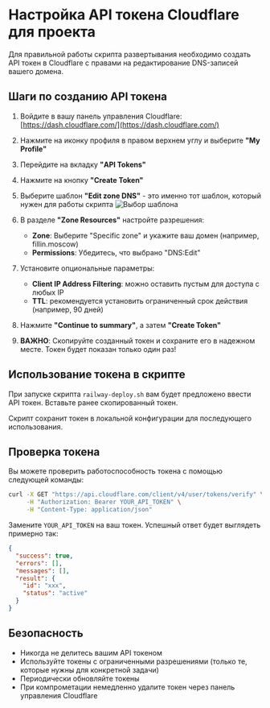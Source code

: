# Настройка API токена Cloudflare для проекта

Для правильной работы скрипта развертывания необходимо создать API токен в Cloudflare с правами на редактирование DNS-записей вашего домена.

## Шаги по созданию API токена

1. Войдите в вашу панель управления Cloudflare: [https://dash.cloudflare.com/](https://dash.cloudflare.com/)

2. Нажмите на иконку профиля в правом верхнем углу и выберите **"My Profile"**

3. Перейдите на вкладку **"API Tokens"**

4. Нажмите на кнопку **"Create Token"**

5. Выберите шаблон **"Edit zone DNS"** - это именно тот шаблон, который нужен для работы скрипта
   ![Выбор шаблона](https://developers.cloudflare.com/assets/static/84a2bf7dc1a7c9717b0a5f02c38a20d7/9f1fe/api-token-create.png)

6. В разделе **"Zone Resources"** настройте разрешения:
   - **Zone**: Выберите "Specific zone" и укажите ваш домен (например, fillin.moscow)
   - **Permissions**: Убедитесь, что выбрано "DNS:Edit"

7. Установите опциональные параметры:
   - **Client IP Address Filtering**: можно оставить пустым для доступа с любых IP
   - **TTL**: рекомендуется установить ограниченный срок действия (например, 90 дней)

8. Нажмите **"Continue to summary"**, а затем **"Create Token"**

9. **ВАЖНО**: Скопируйте созданный токен и сохраните его в надежном месте. Токен будет показан только один раз!

## Использование токена в скрипте

При запуске скрипта `railway-deploy.sh` вам будет предложено ввести API токен. Вставьте ранее скопированный токен.

Скрипт сохранит токен в локальной конфигурации для последующего использования.

## Проверка токена

Вы можете проверить работоспособность токена с помощью следующей команды:

```bash
curl -X GET "https://api.cloudflare.com/client/v4/user/tokens/verify" \
     -H "Authorization: Bearer YOUR_API_TOKEN" \
     -H "Content-Type: application/json"
```

Замените `YOUR_API_TOKEN` на ваш токен. Успешный ответ будет выглядеть примерно так:

```json
{
  "success": true,
  "errors": [],
  "messages": [],
  "result": {
    "id": "xxx",
    "status": "active"
  }
}
```

## Безопасность

- Никогда не делитесь вашим API токеном
- Используйте токены с ограниченными разрешениями (только те, которые нужны для конкретной задачи)
- Периодически обновляйте токены
- При компрометации немедленно удалите токен через панель управления Cloudflare 